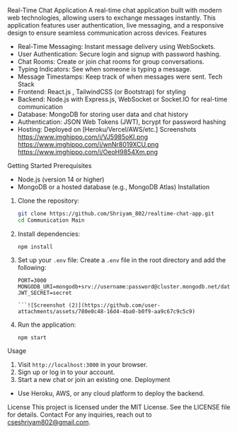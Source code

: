 Real-Time Chat Application
A real-time chat application built with modern web technologies, allowing users to exchange messages instantly. This application features user authentication, live messaging, and a responsive design to ensure seamless communication across devices.
Features
- Real-Time Messaging: Instant message delivery using WebSockets.
- User Authentication: Secure login and signup with password hashing.
- Chat Rooms: Create or join chat rooms for group conversations.
- Typing Indicators: See when someone is typing a message.
- Message Timestamps: Keep track of when messages were sent.
Tech Stack
- Frontend: React.js , TailwindCSS (or Bootstrap) for styling
- Backend: Node.js with Express.js, WebSocket or Socket.IO for real-time communication
- Database: MongoDB  for storing user data and chat history
- Authentication: JSON Web Tokens (JWT), bcrypt for password hashing
- Hosting: Deployed on [Heroku/Vercel/AWS/etc.]
Screenshots
https://www.imghippo.com/i/VJ5985oKI.png
https://www.imghippo.com/i/wnNr8019XCU.png
https://www.imghippo.com/i/OeoH9854Xm.png


Getting Started
Prerequisites
- Node.js (version 14 or higher)
- MongoDB or a hosted database (e.g., MongoDB Atlas)
Installation
1. Clone the repository:
   ```bash
   git clone https://github.com/Shriyam_802/realtime-chat-app.git
   cd Communication Main
   ```
2. Install dependencies:
   ```
   npm install
   ```
3. Set up your `.env` file:
   Create a `.env` file in the root directory and add the following:
   ```env
   PORT=3000
   MONGODB_URI=mongodb+srv://username:password@cluster.mongodb.net/databaseName
   JWT_SECRET=secret
   
   ```![Screenshot (2)](https://github.com/user-attachments/assets/780e0c48-16d4-4ba0-b0f9-aa9c67c9c5c9)

4. Run the application:
   ```
   npm start
   ```
Usage
1. Visit `http://localhost:3000` in your browser.
2. Sign up or log in to your account.
3. Start a new chat or join an existing one.
Deployment
- Use Heroku, AWS, or any cloud platform to deploy the backend.

License
This project is licensed under the MIT License. See the LICENSE file for details.
Contact
For any inquiries, reach out to  cseshriyam802@gmail.com.
